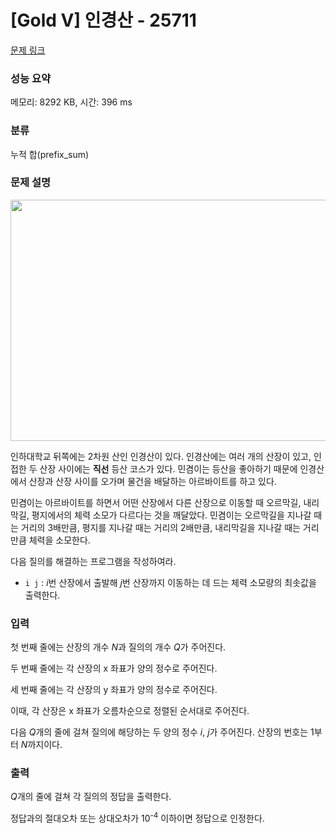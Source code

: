 # [Gold V] 인경산 - 25711 

[문제 링크](https://www.acmicpc.net/problem/25711) 

### 성능 요약

메모리: 8292 KB, 시간: 396 ms

### 분류

누적 합(prefix_sum)

### 문제 설명

<p style="text-align: center;"><img alt="" src="https://upload.acmicpc.net/a9beb484-9105-48b0-86b1-bc176c91871a/-/preview/" style="height: 386px; width: 600px;"></p>

<p>인하대학교 뒤쪽에는 2차원 산인 인경산이 있다. 인경산에는 여러 개의 산장이 있고, 인접한 두 산장 사이에는 <strong>직선</strong> 등산 코스가 있다. 민겸이는 등산을 좋아하기 때문에 인경산에서 산장과 산장 사이를 오가며 물건을 배달하는 아르바이트를 하고 있다.</p>

<p>민겸이는 아르바이트를 하면서 어떤 산장에서 다른 산장으로 이동할 때 오르막길, 내리막길, 평지에서의 체력 소모가 다르다는 것을 깨달았다. 민겸이는 오르막길을 지나갈 때는 거리의 3배만큼, 평지를 지나갈 때는 거리의 2배만큼, 내리막길을 지나갈 때는 거리만큼 체력을 소모한다.</p>

<p>다음 질의를 해결하는 프로그램을 작성하여라.</p>

<ul>
	<li><code>i j</code> : <em>i</em>번 산장에서 출발해 <em>j</em>번 산장까지 이동하는 데 드는 체력 소모량의 최솟값을 출력한다.</li>
</ul>

### 입력 

 <p>첫 번째 줄에는 산장의 개수 <em>N</em>과 질의의 개수 <em>Q</em>가 주어진다.</p>

<p>두 번째 줄에는 각 산장의 x 좌표가 양의 정수로 주어진다.</p>

<p>세 번째 줄에는 각 산장의 y 좌표가 양의 정수로 주어진다.</p>

<p>이때, 각 산장은 x 좌표가 오름차순으로 정렬된 순서대로 주어진다.</p>

<p>다음 <em>Q</em>개의 줄에 걸쳐 질의에 해당하는 두 양의 정수 <em>i</em>, <em>j</em>가 주어진다. 산장의 번호는 1부터 <em>N</em>까지이다.</p>

### 출력 

 <p><em>Q</em>개의 줄에 걸쳐 각 질의의 정답을 출력한다.</p>

<p>정답과의 절대오차 또는 상대오차가 10<sup>-4</sup> 이하이면 정답으로 인정한다.</p>

